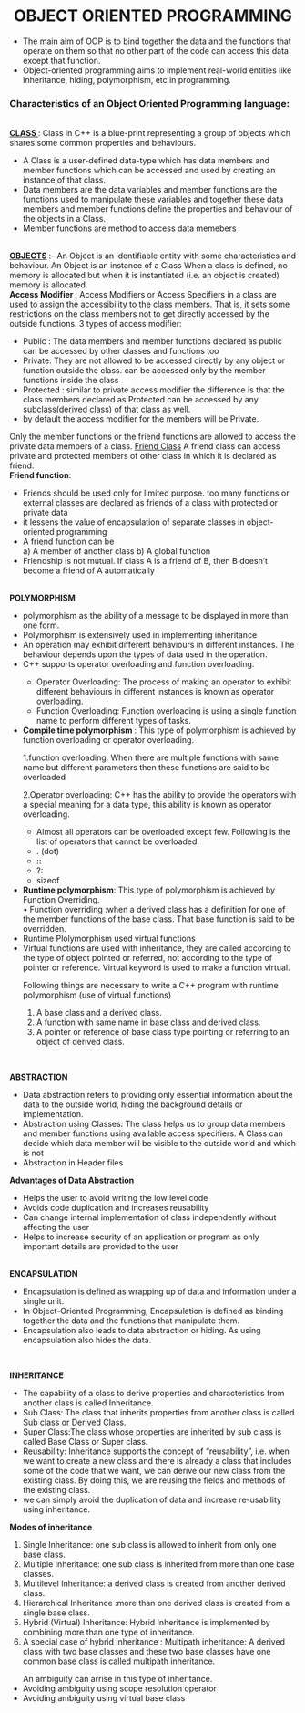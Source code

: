 

<h1 align="center">OBJECT ORIENTED PROGRAMMING</h1>
<ul>
<li>The main aim of OOP is to bind together the data and the functions that operate on them so that no other part of the code can access this data except that function.</li>
<li>Object-oriented programming aims to implement real-world entities like inheritance, hiding, polymorphism, etc in programming.</li>
 </ul>
<h3 >Characteristics of an Object Oriented Programming language:</h3>
<br>
<b><u>CLASS </u> </b> : Class in C++ is a blue-print representing a group of objects which shares some common properties and behaviours.
<ul>
<li>A Class is a user-defined data-type which has data members and member functions which can be accessed and used by creating an instance of that class. </li>
<li>Data members are the data variables and member functions are the functions used to manipulate these variables and together these data members and member functions define the properties and behaviour of the objects in a Class.</li>
 <li>Member functions are method to access data memebers</li>
</ul>
<br>
<b> <u>OBJECTS</u> </b>:- An Object is an identifiable entity with some characteristics and behaviour. An Object is an instance of a Class
 When a class is defined, no memory is allocated but when it is instantiated (i.e. an object is created) memory is allocated.
 
 <br>
<b> Access Modifier </b>: Access Modifiers or Access Specifiers in a class are used to assign the accessibility to the class members. That is, it sets some restrictions on the class  members not to get directly accessed by the outside functions.
   3 types of access modifier:
   <ul>
<li>	Public : The data members and member functions declared as public can be accessed by other classes and functions too </li>
<li>Private: They are not allowed to be accessed directly by any object or function outside the class.  can be accessed only by the member functions inside the class </li>
<li>Protected : similar to private access modifier the difference is that the class members declared as Protected can be accessed by any subclass(derived class) of that class as well. </li>
 <li>by default the access modifier for the members will be Private.</li>
 </ul>
Only the member functions or the friend functions are allowed to access the private data members of a class.
 <u>Friend Class</u>
     A friend class can access private and protected members of other class in which it is declared as friend.
<br>
<b>Friend function</b>:  
<ul>
<li>Friends should be used only for limited purpose. too many functions or external classes are declared as friends of a class with protected or private data</li>
 <li>it lessens the value of encapsulation of separate classes in object-oriented programming </li>
 <li> A friend function can be </li>
a) A member of another class 
b) A global function 

<li>Friendship is not mutual. If class A is a friend of B, then B doesn’t become a friend of A automatically</li>
 </ul>
<br>
<b>POLYMORPHISM</b>
<ul>
 <li>polymorphism as the ability of a message to be displayed in more than one form.</li>
 <li>Polymorphism is extensively used in implementing inheritance</li>

<li>An operation may exhibit different behaviours in different instances. The behaviour depends upon the types of data used in the operation.</li>
 <li>C++ supports operator overloading and function overloading.</li>
 <ul>
 <li>Operator Overloading: The process of making an operator to exhibit different behaviours in different instances is known as operator overloading.</li>
 <li>Function Overloading: Function overloading is using a single function name to perform different types of tasks.</li>
 </ul>

 <li> <b>Compile time polymorphism </b>: This type of polymorphism is achieved by function overloading or operator overloading.</li>

1.function overloading: When there are multiple functions with same name but different parameters then these functions are said to be overloaded

2.Operator overloading: C++ has the ability to provide the operators with a special meaning for a data type, this ability is known as operator overloading.
 <ul>
<li>Almost all operators can be overloaded except few. Following is the  list of operators that cannot be overloaded.</li>
  <li>	. (dot) </li>
  <li>:: </li>
  <li>	?: </li>
  <li>	sizeof </li>
 </ul>
 <li><b>Runtime polymorphism</b>: This type of polymorphism is achieved by Function Overriding.</li>
•	Function overriding :when a derived class has a definition for one of the member functions of the base class. That base function is said to be overridden.
 <li> Runtime Plolymorphism used  virtual functions </li>
 <li> Virtual functions are used with inheritance, they are called according to the type of object pointed or referred, not according to the type of pointer or reference.  Virtual keyword is used to make a function virtual.</li>

Following things are necessary to write a C++ program with runtime polymorphism (use of virtual functions)
1) A base class and a derived class.
2) A function with same name in base class and derived class.
3) A pointer or reference of base class type pointing or referring to an object of derived class.
</ul>
<br>

<b>ABSTRACTION</b>
<ul>
<li>Data abstraction refers to providing only essential information about the data to the outside world, hiding the background details or implementation.</li>
<li>Abstraction using Classes: The class helps us to group data members and member functions using available access specifiers. A Class can decide which data member will be visible to the outside world and which is not</li>
 <li>Abstraction in Header files</li>
 </ul>
<b> Advantages of Data Abstraction</b>
<ul>
 <li>Helps the user to avoid writing the low level code</li>
 <li>Avoids code duplication and increases reusability </li>
 <li>Can change internal implementation of class independently without affecting the user</li>
<li>Helps to increase security of an application or program as only important details are provided to the user</li>
</ul>
<br>
<b>ENCAPSULATION</b> 
<ul>
 <li>Encapsulation is defined as wrapping up of data and information under a single unit. </li>
<li>In Object-Oriented Programming, Encapsulation is defined as binding together the data and the functions that manipulate them.</li>
<li>Encapsulation also leads to data abstraction or hiding. As using encapsulation also hides the data.</li>
</ul>
<br>

<b>INHERITANCE</b>
<ul>
 <li>The capability of a class to derive properties and characteristics from another class is called Inheritance.</li>
<li>Sub Class: The class that inherits properties from another class is called Sub class or Derived Class.</li>
<li>Super Class:The class whose properties are inherited by sub class is called Base Class or Super class.</li>
<li>Reusability: Inheritance supports the concept of “reusability”, i.e. when we want to create a new class and there is already a class that includes some of the code that we want, we can derive our new class from the existing class. By doing this, we are reusing the fields and methods of the existing class.</li>
 <li>we can simply avoid the duplication of data and increase re-usability using  inheritance.</li>
</ul>
<b>Modes of inheritance</b>

 
1.	Single Inheritance: one sub class is allowed to inherit from only one base class.
2.	Multiple Inheritance:  one sub class is inherited from more than one base classes.
3.	Multilevel Inheritance: a derived class is created from another derived class.
4.	Hierarchical Inheritance :more than one derived class is created from a single base class.
5.	Hybrid (Virtual) Inheritance: Hybrid Inheritance is implemented by combining more than one type of inheritance.
6.	A special case of hybrid inheritance : Multipath inheritance: A derived class with two base classes and these two base classes have one common base class is called multipath inheritance. 
   <ul>An ambiguity can arrise in this type of inheritance. 
 <li>Avoiding ambiguity using scope resolution operator</li>
 <li> Avoiding ambiguity using virtual base class</li> 
</ul>

